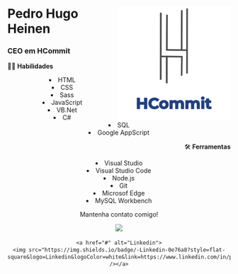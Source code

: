 <div align="center">
  <img src="https://github.com/PedroHugoHeinen/PedroHugoHeinen/blob/2306ed71b1c23231c9b3414d7f852bc51132ec23/HCommit%20-%20GitHub.png" min-width="256px" max-width="256px" width="256px" align="right" alt="HCommit">

  <div align="left">
    <p align="center"> 
      <h1>Pedro Hugo <b>Heinen</b></h1>
      <h3>CEO em <b>HCommit</b></h3>
    </p>
  </div>
</div>

<div align="center">
  <p align="left">
    👨‍💻 <strong>Habilidades</strong><br>
      <li>HTML</li>
      <li>CSS</li>
      <li>Sass</li>
      <li>JavaScript</li>
      <li>VB.Net</li>
      <li>C#</li>
      <li>SQL</li>
      <li>Google AppScript</li>
  </p>

  <p align="right">
    🛠️ <strong>Ferramentas</strong><br>
      <li>Visual Studio</li>
      <li>Visual Studio Code</li>
      <li>Node.js</li>
      <li>Git</li>
      <li>Microsof Edge</li>
      <li>MySQL Workbench</li>
  </p>
</div>

<div align="center">
  <p align="center">
    Mantenha contato comigo!
  </p>
  <p align="center">
    <a href="#" alt="Gmail">
    <img src="https://img.shields.io/badge/-Gmail-FF0000?style=flat-square&labelColor=FF0000&logo=gmail&logoColor=white&link=pedro.hugo.heinen@gmail.com" /></a>

    <a href="#" alt="Linkedin">
    <img src="https://img.shields.io/badge/-Linkedin-0e76a8?style=flat-square&logo=Linkedin&logoColor=white&link=https://www.linkedin.com/in/pedrohugoheinen/" /></a>
  </p>
</div>
